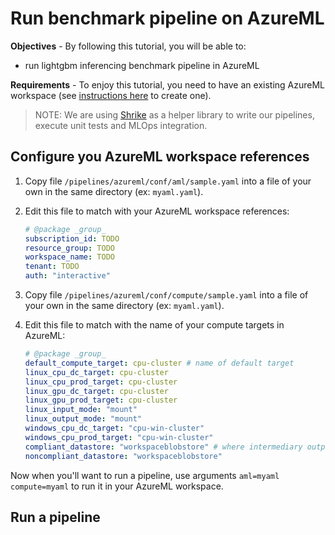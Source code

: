 # Run benchmark pipeline on AzureML

**Objectives** - By following this tutorial, you will be able to:

- run lightgbm inferencing benchmark pipeline in AzureML

**Requirements** - To enjoy this tutorial, you need to have an existing AzureML workspace (see [instructions here](https://docs.microsoft.com/en-us/azure/machine-learning/quickstart-create-resources) to create one).

> NOTE: We are using [Shrike](https://github.com/Azure/shrike/tree/main/shrike) as a helper library to write our pipelines, execute unit tests and MLOps integration.

## Configure you AzureML workspace references

1. Copy file `/pipelines/azureml/conf/aml/sample.yaml` into a file of your own in the same directory (ex: `myaml.yaml`).

2. Edit this file to match with your AzureML workspace references:

    ```yaml
    # @package _group_
    subscription_id: TODO
    resource_group: TODO
    workspace_name: TODO
    tenant: TODO
    auth: "interactive"
    ```

3. Copy file `/pipelines/azureml/conf/compute/sample.yaml` into a file of your own in the same directory (ex: `myaml.yaml`).

4. Edit this file to match with the name of your compute targets in AzureML:

    ```yaml
    # @package _group_
    default_compute_target: cpu-cluster # name of default target
    linux_cpu_dc_target: cpu-cluster
    linux_cpu_prod_target: cpu-cluster
    linux_gpu_dc_target: cpu-cluster
    linux_gpu_prod_target: cpu-cluster
    linux_input_mode: "mount"
    linux_output_mode: "mount"
    windows_cpu_dc_target: "cpu-win-cluster"
    windows_cpu_prod_target: "cpu-win-cluster"
    compliant_datastore: "workspaceblobstore" # where intermediary output is written
    noncompliant_datastore: "workspaceblobstore"
    ```

Now when you'll want to run a pipeline, use arguments `aml=myaml compute=myaml` to run it in your AzureML workspace.

## Run a pipeline



